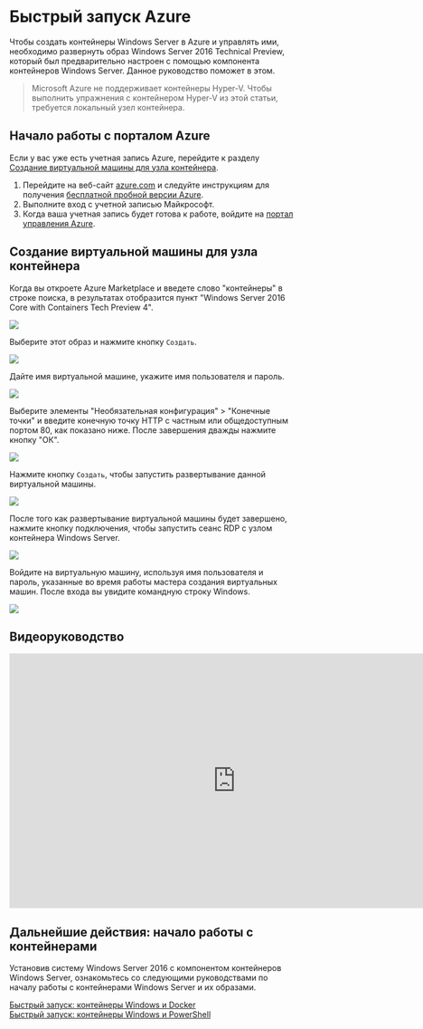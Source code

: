 



# Быстрый запуск Azure

Чтобы создать контейнеры Windows Server в Azure и управлять ими, необходимо развернуть образ Windows Server 2016 Technical Preview, который был предварительно настроен с помощью компонента контейнеров Windows Server. Данное руководство поможет в этом.

> Microsoft Azure не поддерживает контейнеры Hyper-V. Чтобы выполнить упражнения с контейнером Hyper-V из этой статьи, требуется локальный узел контейнера.

## Начало работы с порталом Azure

Если у вас уже есть учетная запись Azure, перейдите к разделу [Создание виртуальной машины для узла контейнера](#CreateacontainerhostVM).

1. Перейдите на веб-сайт [azure.com](https://azure.com) и следуйте инструкциям для получения [бесплатной пробной версии Azure](https://azure.microsoft.com/en-us/pricing/free-trial/).
2. Выполните вход с учетной записью Майкрософт.
3. Когда ваша учетная запись будет готова к работе, войдите на [портал управления Azure](https://portal.azure.com).

## Создание виртуальной машины для узла контейнера

Когда вы откроете Azure Marketplace и введете слово "контейнеры" в строке поиска, в результатах отобразится пункт "Windows Server 2016 Core with Containers Tech Preview 4".

![](./media/newazure1.png)

Выберите этот образ и нажмите кнопку `Создать`.

![](./media/tp41.png)

Дайте имя виртуальной машине, укажите имя пользователя и пароль.

![](media/newazure2.png)

Выберите элементы "Необязательная конфигурация" > "Конечные точки" и введите конечную точку HTTP с частным или общедоступным портом 80, как показано ниже. После завершения дважды нажмите кнопку "ОК".

![](./media/newazure3.png)

Нажмите кнопку `Создать`, чтобы запустить развертывание данной виртуальной машины.

![](media/newazure2.png)

После того как развертывание виртуальной машины будет завершено, нажмите кнопку подключения, чтобы запустить сеанс RDP с узлом контейнера Windows Server.

![](media/newazure6.png)

Войдите на виртуальную машину, используя имя пользователя и пароль, указанные во время работы мастера создания виртуальных машин. После входа вы увидите командную строку Windows.

![](media/newazure7.png)

## Видеоруководство

<iframe src="https://channel9.msdn.com/Blogs/containers/Quick-Start-Configure-Windows-Server-Containers-in-Microsoft-Azure/player#ccLang=ru" width="800" height="450"  allowFullScreen="true" frameBorder="0" scrolling="no"></iframe>


## Дальнейшие действия: начало работы с контейнерами

Установив систему Windows Server 2016 с компонентом контейнеров Windows Server, ознакомьтесь со следующими руководствами по началу работы с контейнерами Windows Server и их образами.

[Быстрый запуск: контейнеры Windows и Docker](./manage_docker.md)  
[Быстрый запуск: контейнеры Windows и PowerShell](./manage_powershell.md)



<!--HONumber=Feb16_HO3-->
